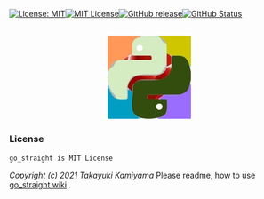 [![License: MIT](https://img.shields.io/badge/License-MIT-yellow.svg)](https://opensource.org/licenses/MIT)[![MIT
License](http://img.shields.io/badge/license-MIT-blue.svg?style=flat)](
LICENSE)[![GitHub release](https://img.shields.io/github/release/takkii/go_straight.svg?style=flat)](GitHub)[![GitHub Status](https://img.shields.io/github/last-commit/takkii/go_straight.svg?style=flat)](GitHub)

<br />

<div align="center"><img src="https://github.com/takkii/go_straight/blob/main/img/python_ruby.jpg" alt="PythonとRuby" title="logo"></div>

### License

```markdown
go_straight is MIT License
```

_Copyright (c) 2021 Takayuki Kamiyama_
Please readme, how to
use [go_straight wiki](https://github.com/takkii/go_straight/wiki/%E3%81%BE%E3%81%A3%E3%81%99%E3%81%90%E3%81%AE%E4%BB%95%E6%A7%98)
.
